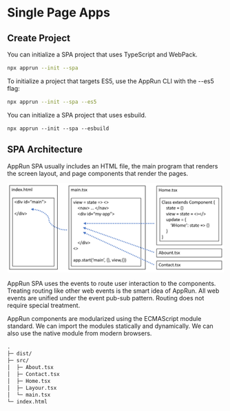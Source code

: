 # Single Page Apps

## Create Project

You can initialize a SPA project that uses TypeScript and WebPack.

```sh
npx apprun --init --spa
```

To initialize a project that targets ES5, use the AppRun CLI with the --es5 flag:

```sh
npx apprun --init --spa --es5
```

You can initialize a SPA project that uses esbuild.

```
npx apprun --init --spa --esbuild
```

## SPA Architecture

AppRun SPA usually includes an HTML file, the main program that renders the screen layout, and page components that render the pages.

![](imgs/Figure_7-2.png)

AppRun SPA uses the events to route user interaction to the components. Treating routing like other web events is the smart idea of AppRun. All web events are unified under the event pub-sub pattern. Routing does not require special treatment.

AppRun components are modularized using the ECMAScript module standard. We can import the modules statically and dynamically. We
can also use the native module from modern browsers.

```
.
├─ dist/
├─ src/
│  ├─ About.tsx
│  ├─ Contact.tsx
│  ├─ Home.tsx
│  ├─ Layour.tsx
│  └─ main.tsx
└─ index.html
```

